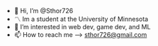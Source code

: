 - 👋 Hi, I’m @Sthor726
- 〽️ Im a student at the University of Minnesota
- 👀 I’m interested in web dev, game dev, and ML
- 📫 How to reach me --> sthor726@gmail.com

<!---
Sthor726/Sthor726 is a ✨ special ✨ repository because its `README.md` (this file) appears on your GitHub profile.
You can click the Preview link to take a look at your changes.
--->
